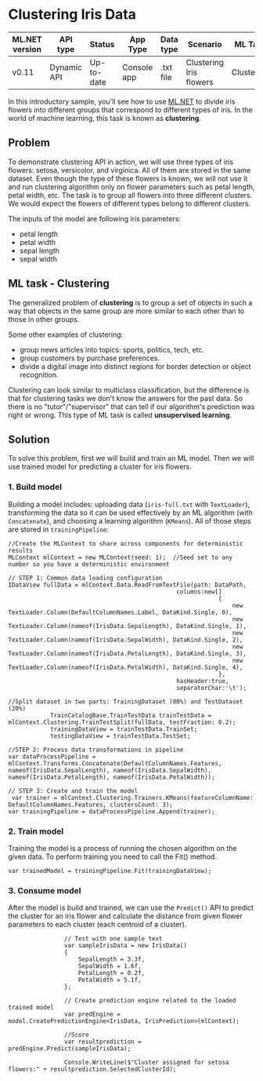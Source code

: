 # Clustering Iris Data

| ML.NET version | API type          | Status                        | App Type    | Data type | Scenario            | ML Task                   | Algorithms                  |
|----------------|-------------------|-------------------------------|-------------|-----------|---------------------|---------------------------|-----------------------------|
| v0.11           | Dynamic API | Up-to-date | Console app | .txt file | Clustering Iris flowers | Clustering | K-means++ |

In this introductory sample, you'll see how to use [ML.NET](https://www.microsoft.com/net/learn/apps/machine-learning-and-ai/ml-dotnet) to divide iris flowers into different groups that correspond to different types of iris. In the world of machine learning, this task is known as **clustering**.

## Problem
To demonstrate clustering API in action, we will use three types of iris flowers: setosa, versicolor, and virginica. All of them are stored in the same dataset. Even though the type of these flowers is known, we will not use it and run clustering algorithm only on flower parameters such as petal length, petal width, etc. The task is to group all flowers into three different clusters. We would expect the flowers of different types belong to different clusters.

The inputs of the model are following iris parameters:
* petal length
* petal width
* sepal length
* sepal width

## ML task - Clustering
The generalized problem of **clustering** is to group a set of objects in such a way that objects in the same group are more similar to each other than to those in other groups.

Some other examples of clustering:
* group news articles into topics: sports, politics, tech, etc.
* group customers by purchase preferences.
* divide a digital image into distinct regions for border detection or object recognition.

Clustering can look similar to multiclass classification, but the difference is that for clustering tasks we don't know the answers for the past data. So there is no "tutor"/"supervisor" that can tell if our algorithm's prediction was right or wrong. This type of ML task is called **unsupervised learning**.

## Solution
To solve this problem, first we will build and train an ML model. Then we will use trained model for predicting a cluster for iris flowers.

### 1. Build model

Building a model includes: uploading data (`iris-full.txt` with `TextLoader`), transforming the data so it can be used effectively by an ML algorithm (with `Concatenate`), and choosing a learning algorithm (`KMeans`). All of those steps are stored in `trainingPipeline`:
```CSharp
//Create the MLContext to share across components for deterministic results
MLContext mlContext = new MLContext(seed: 1);  //Seed set to any number so you have a deterministic environment

// STEP 1: Common data loading configuration
IDataView fullData = mlContext.Data.ReadFromTextFile(path: DataPath,
                                                columns:new[]
                                                            {
                                                                new TextLoader.Column(DefaultColumnNames.Label, DataKind.Single, 0),
                                                                new TextLoader.Column(nameof(IrisData.SepalLength), DataKind.Single, 1),
                                                                new TextLoader.Column(nameof(IrisData.SepalWidth), DataKind.Single, 2),
                                                                new TextLoader.Column(nameof(IrisData.PetalLength), DataKind.Single, 3),
                                                                new TextLoader.Column(nameof(IrisData.PetalWidth), DataKind.Single, 4),
                                                            },
                                                hasHeader:true,
                                                separatorChar:'\t');
                                                
//Split dataset in two parts: TrainingDataset (80%) and TestDataset (20%)
            TrainCatalogBase.TrainTestData trainTestData = mlContext.Clustering.TrainTestSplit(fullData, testFraction: 0.2);
            trainingDataView = trainTestData.TrainSet;
            testingDataView = trainTestData.TestSet;

//STEP 2: Process data transformations in pipeline
var dataProcessPipeline = mlContext.Transforms.Concatenate(DefaultColumnNames.Features, nameof(IrisData.SepalLength), nameof(IrisData.SepalWidth), nameof(IrisData.PetalLength), nameof(IrisData.PetalWidth));

// STEP 3: Create and train the model     
 var trainer = mlContext.Clustering.Trainers.KMeans(featureColumnName: DefaultColumnNames.Features, clustersCount: 3);
var trainingPipeline = dataProcessPipeline.Append(trainer);
```
### 2. Train model
Training the model is a process of running the chosen algorithm on the given data. To perform training you need to call the Fit() method.
```CSharp
var trainedModel = trainingPipeline.Fit(trainingDataView);
```
### 3. Consume model
After the model is build and trained, we can use the `Predict()` API to predict the cluster for an iris flower and calculate the distance from given flower parameters to each cluster (each centroid of a cluster).

```CSharp
                // Test with one sample text 
                var sampleIrisData = new IrisData()
                {
                    SepalLength = 3.3f,
                    SepalWidth = 1.6f,
                    PetalLength = 0.2f,
                    PetalWidth = 5.1f,
                };

                // Create prediction engine related to the loaded trained model
                var predEngine = model.CreatePredictionEngine<IrisData, IrisPrediction>(mlContext);

                //Score
                var resultprediction = predEngine.Predict(sampleIrisData);
                
                Console.WriteLine($"Cluster assigned for setosa flowers:" + resultprediction.SelectedClusterId);
```
